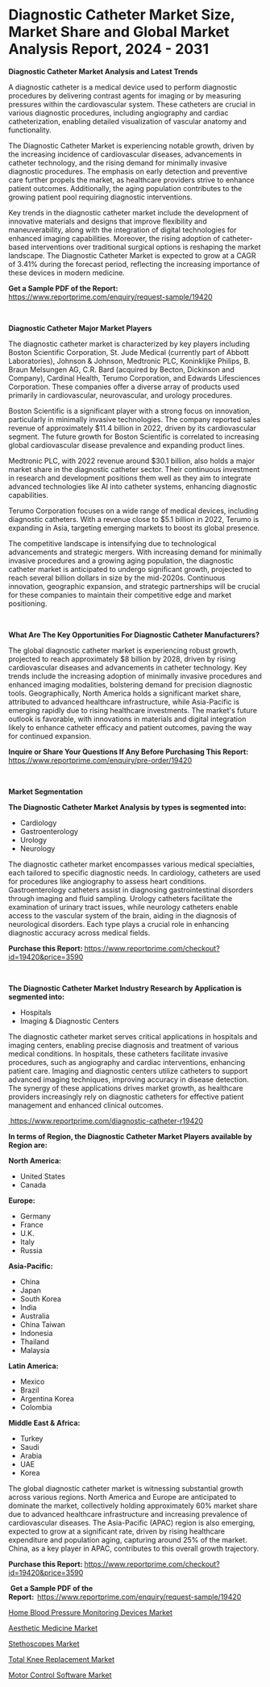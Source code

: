 <p><h1>Diagnostic Catheter Market Size, Market Share and Global Market Analysis Report, 2024 - 2031</h1></p><p><strong>Diagnostic Catheter Market Analysis and Latest Trends</strong></p>
<p><p>A diagnostic catheter is a medical device used to perform diagnostic procedures by delivering contrast agents for imaging or by measuring pressures within the cardiovascular system. These catheters are crucial in various diagnostic procedures, including angiography and cardiac catheterization, enabling detailed visualization of vascular anatomy and functionality.</p><p>The Diagnostic Catheter Market is experiencing notable growth, driven by the increasing incidence of cardiovascular diseases, advancements in catheter technology, and the rising demand for minimally invasive diagnostic procedures. The emphasis on early detection and preventive care further propels the market, as healthcare providers strive to enhance patient outcomes. Additionally, the aging population contributes to the growing patient pool requiring diagnostic interventions.</p><p>Key trends in the diagnostic catheter market include the development of innovative materials and designs that improve flexibility and maneuverability, along with the integration of digital technologies for enhanced imaging capabilities. Moreover, the rising adoption of catheter-based interventions over traditional surgical options is reshaping the market landscape. The Diagnostic Catheter Market is expected to grow at a CAGR of 3.41% during the forecast period, reflecting the increasing importance of these devices in modern medicine.</p></p>
<p><strong>Get a Sample PDF of the Report:&nbsp;</strong> <a href="https://www.reportprime.com/enquiry/request-sample/19420?utm_campaign=3&utm_medium=2&utm_source=Github&utm_content=ia&utm_term=23112024&utm_id=diagnostic-catheter">https://www.reportprime.com/enquiry/request-sample/19420</a></p>
<p>&nbsp;</p>
<p><strong>Diagnostic Catheter Major Market Players</strong></p>
<p><p>The diagnostic catheter market is characterized by key players including Boston Scientific Corporation, St. Jude Medical (currently part of Abbott Laboratories), Johnson & Johnson, Medtronic PLC, Koninklijke Philips, B. Braun Melsungen AG, C.R. Bard (acquired by Becton, Dickinson and Company), Cardinal Health, Terumo Corporation, and Edwards Lifesciences Corporation. These companies offer a diverse array of products used primarily in cardiovascular, neurovascular, and urology procedures.</p><p>Boston Scientific is a significant player with a strong focus on innovation, particularly in minimally invasive technologies. The company reported sales revenue of approximately $11.4 billion in 2022, driven by its cardiovascular segment. The future growth for Boston Scientific is correlated to increasing global cardiovascular disease prevalence and expanding product lines.</p><p>Medtronic PLC, with 2022 revenue around $30.1 billion, also holds a major market share in the diagnostic catheter sector. Their continuous investment in research and development positions them well as they aim to integrate advanced technologies like AI into catheter systems, enhancing diagnostic capabilities.</p><p>Terumo Corporation focuses on a wide range of medical devices, including diagnostic catheters. With a revenue close to $5.1 billion in 2022, Terumo is expanding in Asia, targeting emerging markets to boost its global presence.</p><p>The competitive landscape is intensifying due to technological advancements and strategic mergers. With increasing demand for minimally invasive procedures and a growing aging population, the diagnostic catheter market is anticipated to undergo significant growth, projected to reach several billion dollars in size by the mid-2020s. Continuous innovation, geographic expansion, and strategic partnerships will be crucial for these companies to maintain their competitive edge and market positioning.</p></p>
<p>&nbsp;</p>
<p><strong>What Are The Key Opportunities For Diagnostic Catheter Manufacturers?</strong></p>
<p><p>The global diagnostic catheter market is experiencing robust growth, projected to reach approximately $8 billion by 2028, driven by rising cardiovascular diseases and advancements in catheter technology. Key trends include the increasing adoption of minimally invasive procedures and enhanced imaging modalities, bolstering demand for precision diagnostic tools. Geographically, North America holds a significant market share, attributed to advanced healthcare infrastructure, while Asia-Pacific is emerging rapidly due to rising healthcare investments. The market's future outlook is favorable, with innovations in materials and digital integration likely to enhance catheter efficacy and patient outcomes, paving the way for continued expansion.</p></p>
<p><strong>Inquire or Share Your Questions If Any Before Purchasing This Report:</strong> <a href="https://www.reportprime.com/enquiry/pre-order/19420?utm_campaign=3&utm_medium=2&utm_source=Github&utm_content=ia&utm_term=23112024&utm_id=diagnostic-catheter">https://www.reportprime.com/enquiry/pre-order/19420</a></p>
<p>&nbsp;</p>
<p><strong>Market Segmentation</strong></p>
<p><strong>The Diagnostic Catheter Market Analysis by types is segmented into:</strong></p>
<p><ul><li>Cardiology</li><li>Gastroenterology</li><li>Urology</li><li>Neurology</li></ul></p>
<p><p>The diagnostic catheter market encompasses various medical specialties, each tailored to specific diagnostic needs. In cardiology, catheters are used for procedures like angiography to assess heart conditions. Gastroenterology catheters assist in diagnosing gastrointestinal disorders through imaging and fluid sampling. Urology catheters facilitate the examination of urinary tract issues, while neurology catheters enable access to the vascular system of the brain, aiding in the diagnosis of neurological disorders. Each type plays a crucial role in enhancing diagnostic accuracy across medical fields.</p></p>
<p><strong>Purchase this Report:&nbsp;</strong><a href="https://www.reportprime.com/checkout?id=19420&price=3590&utm_campaign=3&utm_medium=2&utm_source=Github&utm_content=ia&utm_term=23112024&utm_id=diagnostic-catheter">https://www.reportprime.com/checkout?id=19420&price=3590</a></p>
<p>&nbsp;</p>
<p><strong>The Diagnostic Catheter Market Industry Research by Application is segmented into:</strong></p>
<p><ul><li>Hospitals</li><li>Imaging & Diagnostic Centers</li></ul></p>
<p><p>The diagnostic catheter market serves critical applications in hospitals and imaging centers, enabling precise diagnosis and treatment of various medical conditions. In hospitals, these catheters facilitate invasive procedures, such as angiography and cardiac interventions, enhancing patient care. Imaging and diagnostic centers utilize catheters to support advanced imaging techniques, improving accuracy in disease detection. The synergy of these applications drives market growth, as healthcare providers increasingly rely on diagnostic catheters for effective patient management and enhanced clinical outcomes.</p></p>
<p><a href="https://www.reportprime.com/diagnostic-catheter-r19420?utm_campaign=3&utm_medium=2&utm_source=Github&utm_content=ia&utm_term=23112024&utm_id=diagnostic-catheter">&nbsp;https://www.reportprime.com/diagnostic-catheter-r19420</a></p>
<p><strong>In terms of Region, the Diagnostic Catheter Market Players available by Region are:</strong></p>
<p>
    <p> <strong> North America: </strong>
        <ul>
            <li>United States</li>
            <li>Canada</li>
        </ul>
        </p> 
    <p> <strong> Europe: </strong>
        <ul>
            <li>Germany</li>
            <li>France</li>
            <li>U.K.</li>
            <li>Italy</li>
            <li>Russia</li>
        </ul>
        </p> 
    <p> <strong> Asia-Pacific: </strong>
        <ul>
            <li>China</li>
            <li>Japan</li>
            <li>South Korea</li>
            <li>India</li>
            <li>Australia</li>
            <li>China Taiwan</li>
            <li>Indonesia</li>
            <li>Thailand</li>
            <li>Malaysia</li>
        </ul>
        </p> 
    <p> <strong> Latin America: </strong>
        <ul>
            <li>Mexico</li>
            <li>Brazil</li>
            <li>Argentina Korea</li>
            <li>Colombia</li>
        </ul>
        </p> 
    <p> <strong> Middle East & Africa: </strong>
        <ul>
            <li>Turkey</li>
            <li>Saudi</li>
            <li>Arabia</li>
            <li>UAE</li>
            <li>Korea</li>
        </ul>
    </p>
    </p>
<p><p>The global diagnostic catheter market is witnessing substantial growth across various regions. North America and Europe are anticipated to dominate the market, collectively holding approximately 60% market share due to advanced healthcare infrastructure and increasing prevalence of cardiovascular diseases. The Asia-Pacific (APAC) region is also emerging, expected to grow at a significant rate, driven by rising healthcare expenditure and population aging, capturing around 25% of the market. China, as a key player in APAC, contributes to this overall growth trajectory.</p></p>
<p><strong>Purchase this Report: </strong><a href="https://www.reportprime.com/checkout?id=19420&price=3590&utm_campaign=3&utm_medium=2&utm_source=Github&utm_content=ia&utm_term=23112024&utm_id=diagnostic-catheter">https://www.reportprime.com/checkout?id=19420&price=3590</a></p>
<p>&nbsp;<strong>Get a Sample PDF of the Report:&nbsp;&nbsp;</strong><a href="https://www.reportprime.com/enquiry/request-sample/19420?utm_campaign=3&utm_medium=2&utm_source=Github&utm_content=ia&utm_term=23112024&utm_id=diagnostic-catheter">https://www.reportprime.com/enquiry/request-sample/19420</a></p>
<p><strong></strong></p>
<p><p><a href="https://github.com/mauripalmi/Market-Research-Report-List-5/blob/main/home-blood-pressure-monitoring-devices-market.md?utm_campaign=3&utm_medium=2&utm_source=Github&utm_content=ia&utm_term=23112024&utm_id=diagnostic-catheter">Home Blood Pressure Monitoring Devices Market</a></p><p><a href="https://www.linkedin.com/pulse/aesthetic-medicine-market-size-overview-growth-analysis-5n41c?utm_campaign=3&utm_medium=2&utm_source=Github&utm_content=ia&utm_term=23112024&utm_id=diagnostic-catheter">Aesthetic Medicine Market</a></p><p><a href="https://github.com/gulaimolin/Market-Research-Report-List-6/blob/main/stethoscopes-market.md?utm_campaign=3&utm_medium=2&utm_source=Github&utm_content=ia&utm_term=23112024&utm_id=diagnostic-catheter">Stethoscopes Market</a></p><p><a href="https://www.linkedin.com/pulse/key-trends-driving-total-knee-replacement-market-growth-lox1c?utm_campaign=3&utm_medium=2&utm_source=Github&utm_content=ia&utm_term=23112024&utm_id=diagnostic-catheter">Total Knee Replacement Market</a></p><p><a href="https://issuu.com/reportprime-2/docs/motor-control-software-market-size-_ff7a49c3f48bc3?utm_campaign=3&utm_medium=2&utm_source=Github&utm_content=ia&utm_term=23112024&utm_id=diagnostic-catheter">Motor Control Software Market</a></p></p>